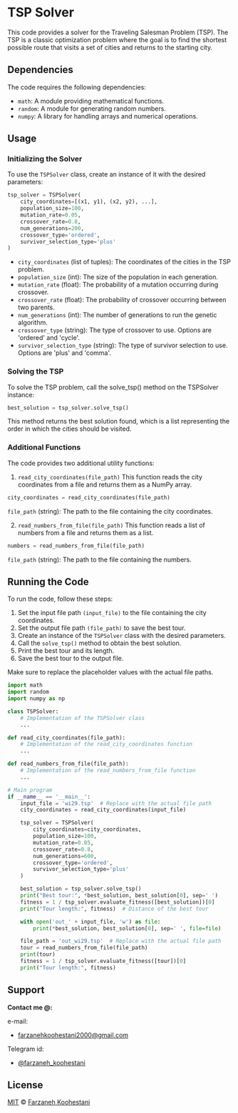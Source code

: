 # TSP Solver

This code provides a solver for the Traveling Salesman Problem (TSP). The TSP is a classic optimization problem where the goal is to find the shortest possible route that visits a set of cities and returns to the starting city.

## Dependencies

The code requires the following dependencies:

- `math`: A module providing mathematical functions.
- `random`: A module for generating random numbers.
- `numpy`: A library for handling arrays and numerical operations.

## Usage

### Initializing the Solver

To use the `TSPSolver` class, create an instance of it with the desired parameters:

```python
tsp_solver = TSPSolver(
    city_coordinates=[(x1, y1), (x2, y2), ...],
    population_size=100,
    mutation_rate=0.05,
    crossover_rate=0.8,
    num_generations=200,
    crossover_type='ordered',
    survivor_selection_type='plus'
)
```

* `city_coordinates` (list of tuples): The coordinates of the cities in the TSP problem.
* `population_size` (int): The size of the population in each generation.
* `mutation_rate` (float): The probability of a mutation occurring during crossover.
* `crossover_rate` (float): The probability of crossover occurring between two parents.
* `num_generations` (int): The number of generations to run the genetic algorithm.
* `crossover_type` (string): The type of crossover to use. Options are 'ordered' and 'cycle'.
* `survivor_selection_type` (string): The type of survivor selection to use. Options are 'plus' and 'comma'.

### Solving the TSP
To solve the TSP problem, call the solve_tsp() method on the TSPSolver instance:
```python
best_solution = tsp_solver.solve_tsp()
```

This method returns the best solution found, which is a list representing the order in which the cities should be visited.

### Additional Functions
The code provides two additional utility functions:

1. `read_city_coordinates(file_path)`
This function reads the city coordinates from a file and returns them as a NumPy array.
```python
city_coordinates = read_city_coordinates(file_path)
```
`file_path` (string): The path to the file containing the city coordinates.


2. `read_numbers_from_file(file_path)`
This function reads a list of numbers from a file and returns them as a list.
```python
numbers = read_numbers_from_file(file_path)
```
`file_path` (string): The path to the file containing the numbers.

## Running the Code
To run the code, follow these steps:

1. Set the input file path `(input_file)` to the file containing the city coordinates.
2. Set the output file path `(file_path)` to save the best tour.
3. Create an instance of the `TSPSolver` class with the desired parameters.
4. Call the `solve_tsp()` method to obtain the best solution.
5. Print the best tour and its length.
6. Save the best tour to the output file.

Make sure to replace the placeholder values with the actual file paths.

```python
import math
import random
import numpy as np

class TSPSolver:
    # Implementation of the TSPSolver class
    ...

def read_city_coordinates(file_path):
    # Implementation of the read_city_coordinates function
    ...

def read_numbers_from_file(file_path):
    # Implementation of the read_numbers_from_file function
    ...

# Main program
if __name__ == '__main__':
    input_file = 'wi29.tsp'  # Replace with the actual file path
    city_coordinates = read_city_coordinates(input_file)

    tsp_solver = TSPSolver(
        city_coordinates=city_coordinates,
        population_size=100,
        mutation_rate=0.05,
        crossover_rate=0.8,
        num_generations=600,
        crossover_type='ordered',
        survivor_selection_type='plus'
    )

    best_solution = tsp_solver.solve_tsp()
    print("Best tour:", *best_solution, best_solution[0], sep=' ')
    fitness = 1 / tsp_solver.evaluate_fitness([best_solution])[0]
    print("Tour length:", fitness)  # Distance of the best tour

    with open('out_' + input_file, 'w') as file:
        print(*best_solution, best_solution[0], sep=' ', file=file)

    file_path = 'out_wi29.tsp'  # Replace with the actual file path
    tour = read_numbers_from_file(file_path)
    print(tour)
    fitness = 1 / tsp_solver.evaluate_fitness([tour])[0]
    print("Tour length:", fitness)
```

## Support

**Contact me @:**

e-mail:

* farzanehkoohestani2000@gmail.com

Telegram id:

* [@farzaneh_koohestani](https://t.me/farzaneh_koohestani)

## License
[MIT](https://github.com/farkoo/TSP-with-Genetic-Algorithms/blob/master/LICENSE)
&#0169; 
[Farzaneh Koohestani](https://github.com/farkoo)
